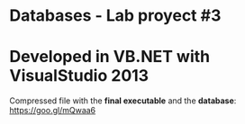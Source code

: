 # Databases - Lab proyect #3
Developed in VB.NET with VisualStudio 2013
=================================================
Compressed file with the **final executable** and the **database**: https://goo.gl/mQwaa6
